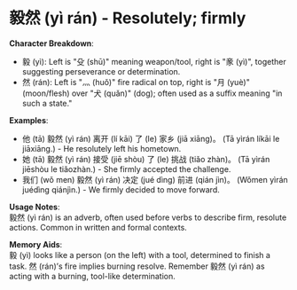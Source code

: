 # **毅然 (yì rán) - Resolutely; firmly**

**Character Breakdown**:  
- 毅 (yì): Left is "殳 (shū)" meaning weapon/tool, right is "豙 (yì)", together suggesting perseverance or determination.  
- 然 (rán): Left is "⺣ (huǒ)" fire radical on top, right is "月 (yuè)" (moon/flesh) over "犬 (quǎn)" (dog); often used as a suffix meaning "in such a state."

**Examples**:  
- 他 (tā) 毅然 (yì rán) 离开 (lí kāi) 了 (le) 家乡 (jiā xiāng)。 (Tā yìrán líkāi le jiāxiāng.) - He resolutely left his hometown.  
- 她 (tā) 毅然 (yì rán) 接受 (jiē shòu) 了 (le) 挑战 (tiǎo zhàn)。 (Tā yìrán jiēshòu le tiǎozhàn.) - She firmly accepted the challenge.  
- 我们 (wǒ men) 毅然 (yì rán) 决定 (jué dìng) 前进 (qián jìn)。 (Wǒmen yìrán juédìng qiánjìn.) - We firmly decided to move forward.

**Usage Notes**:  
毅然 (yì rán) is an adverb, often used before verbs to describe firm, resolute actions. Common in written and formal contexts.

**Memory Aids**:  
毅 (yì) looks like a person (on the left) with a tool, determined to finish a task. 然 (rán)’s fire implies burning resolve. Remember 毅然 (yì rán) as acting with a burning, tool-like determination.